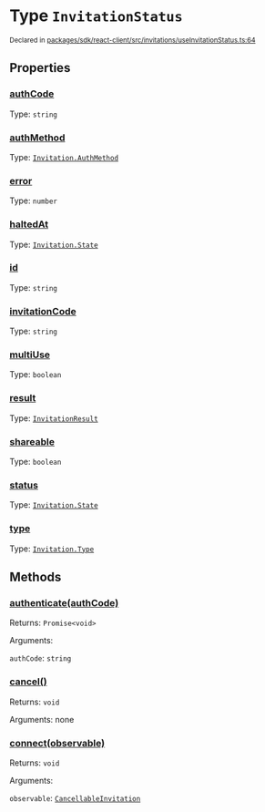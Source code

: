 # Type `InvitationStatus`
<sub>Declared in [packages/sdk/react-client/src/invitations/useInvitationStatus.ts:64](https://github.com/dxos/dxos/blob/88f322397/packages/sdk/react-client/src/invitations/useInvitationStatus.ts#L64)</sub>




## Properties
### [authCode](https://github.com/dxos/dxos/blob/88f322397/packages/sdk/react-client/src/invitations/useInvitationStatus.ts#L67)
Type: <code>string</code>




### [authMethod](https://github.com/dxos/dxos/blob/88f322397/packages/sdk/react-client/src/invitations/useInvitationStatus.ts#L68)
Type: <code>[Invitation.AuthMethod](/api/@dxos/react-client/enums#AuthMethod)</code>




### [error](https://github.com/dxos/dxos/blob/88f322397/packages/sdk/react-client/src/invitations/useInvitationStatus.ts#L75)
Type: <code>number</code>




### [haltedAt](https://github.com/dxos/dxos/blob/88f322397/packages/sdk/react-client/src/invitations/useInvitationStatus.ts#L71)
Type: <code>[Invitation.State](/api/@dxos/react-client/enums#State)</code>




### [id](https://github.com/dxos/dxos/blob/88f322397/packages/sdk/react-client/src/invitations/useInvitationStatus.ts#L65)
Type: <code>string</code>




### [invitationCode](https://github.com/dxos/dxos/blob/88f322397/packages/sdk/react-client/src/invitations/useInvitationStatus.ts#L66)
Type: <code>string</code>




### [multiUse](https://github.com/dxos/dxos/blob/88f322397/packages/sdk/react-client/src/invitations/useInvitationStatus.ts#L72)
Type: <code>boolean</code>




### [result](https://github.com/dxos/dxos/blob/88f322397/packages/sdk/react-client/src/invitations/useInvitationStatus.ts#L74)
Type: <code>[InvitationResult](/api/@dxos/react-client/types/InvitationResult)</code>




### [shareable](https://github.com/dxos/dxos/blob/88f322397/packages/sdk/react-client/src/invitations/useInvitationStatus.ts#L73)
Type: <code>boolean</code>




### [status](https://github.com/dxos/dxos/blob/88f322397/packages/sdk/react-client/src/invitations/useInvitationStatus.ts#L70)
Type: <code>[Invitation.State](/api/@dxos/react-client/enums#State)</code>




### [type](https://github.com/dxos/dxos/blob/88f322397/packages/sdk/react-client/src/invitations/useInvitationStatus.ts#L69)
Type: <code>[Invitation.Type](/api/@dxos/react-client/enums#Type)</code>





## Methods
### [authenticate(authCode)](https://github.com/dxos/dxos/blob/88f322397/packages/sdk/react-client/src/invitations/useInvitationStatus.ts#L79)




Returns: <code>Promise&lt;void&gt;</code>

Arguments: 

`authCode`: <code>string</code>



### [cancel()](https://github.com/dxos/dxos/blob/88f322397/packages/sdk/react-client/src/invitations/useInvitationStatus.ts#L76)




Returns: <code>void</code>

Arguments: none





### [connect(observable)](https://github.com/dxos/dxos/blob/88f322397/packages/sdk/react-client/src/invitations/useInvitationStatus.ts#L78)




Returns: <code>void</code>

Arguments: 

`observable`: <code>[CancellableInvitation](/api/@dxos/react-client/classes/CancellableInvitationObservable)</code>




